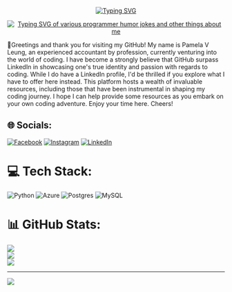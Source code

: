 
<p align="center">
    <a href="https://github.com/PamelaLeung"><img src="https://readme-typing-svg.demolab.com?font=Fira+Code&pause=1000&color=a99b5f&center=true&size=50&vCenter=true&repeat=false&width=435&lines=Pamela+V+Leung" alt="Typing SVG" /></a>
</p>
<p align="center">
    <a href="https://github.com/charliemeyer2000"><img src="https://readme-typing-svg.demolab.com?font=Fira+Code&pause=1000&color=FFDEAD&center=true&vCenter=true&width=435&lines=Live;Learn;Code;Repeat" alt="Typing SVG of various programmer humor jokes and other things about me" /></a>
</p>

👋Greetings and thank you for visiting my GitHub! My name is Pamela V Leung, an experienced accountant by profession, currently venturing into the world of coding. I have become a strongly believe that GitHub surpass LinkedIn in showcasing one's true identity and passion with regards to coding. While I do have a LinkedIn profile, I'd be thrilled if you explore what I have to offer here instead. This platform hosts a wealth of invaluable resources, including those that have been instrumental in shaping my coding journey. I hope I can help provide some resources as you embark on your own coding adventure. Enjoy your time here.
Cheers!<br>

## 🌐 Socials:
[![Facebook](https://img.shields.io/badge/Facebook-%231877F2.svg?logo=Facebook&logoColor=white)](https://facebook.com/https://www.facebook.com/pamela.v.marriott) [![Instagram](https://img.shields.io/badge/Instagram-%23E4405F.svg?logo=Instagram&logoColor=white)](https://instagram.com/https://www.instagram.com/pamela.v.leung/) [![LinkedIn](https://img.shields.io/badge/LinkedIn-%230077B5.svg?logo=linkedin&logoColor=white)](https://linkedin.com/in/https://www.linkedin.com/in/pamela-v-leung/) 

# 💻 Tech Stack:
![Python](https://img.shields.io/badge/python-3670A0?style=for-the-badge&logo=python&logoColor=ffdd54) ![Azure](https://img.shields.io/badge/azure-%230072C6.svg?style=for-the-badge&logo=azure-devops&logoColor=white) ![Postgres](https://img.shields.io/badge/postgres-%23316192.svg?style=for-the-badge&logo=postgresql&logoColor=white) ![MySQL](https://img.shields.io/badge/mysql-%2300f.svg?style=for-the-badge&logo=mysql&logoColor=white)
# 📊 GitHub Stats:
![](https://github-readme-stats.vercel.app/api?username=PamelaLeung&theme=blueberry&hide_border=false&include_all_commits=true&count_private=true)<br/>
![](https://github-readme-streak-stats.herokuapp.com/?user=PamelaLeung&theme=blueberry&hide_border=false)<br/>
![](https://github-readme-stats.vercel.app/api/top-langs/?username=PamelaLeung&theme=blueberry&hide_border=false&include_all_commits=true&count_private=true&layout=compact)

---
[![](https://visitcount.itsvg.in/api?id=PamelaLeung&icon=2&color=0)](https://visitcount.itsvg.in)

<!-- Proudly created with GPRM ( https://gprm.itsvg.in ) -->
